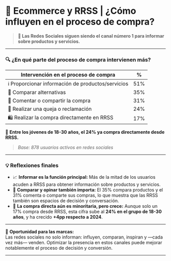 # 🛒 Ecommerce y RRSS | ¿Cómo influyen en el proceso de compra?

> **📢 Las Redes Sociales siguen siendo el canal número 1 para informar sobre productos y servicios.**

***

### 🔍 ¿En qué parte del proceso de compra intervienen más?

| Intervención en el proceso de compra               | %   |
| -------------------------------------------------- | --- |
| ℹ️ Proporcionar información de productos/servicios | 51% |
| 🔄 Comparar alternativas                           | 35% |
| 💬 Comentar o compartir la compra                  | 31% |
| 🛑 Realizar una queja o reclamación                | 24% |
| 🛍️ Realizar la compra directamente en RRSS        | 17% |

📌 **Entre los jóvenes de 18-30 años, el 24% ya compra directamente desde RRSS.**

> _Base: 878 usuarios activos en redes sociales_

***

### 💡 Reflexiones finales

* 📈 **Informar es la función principal:** Más de la mitad de los usuarios acuden a RRSS para obtener información sobre productos y servicios.
* 🤔 **Comparar y opinar también importa:** El 35% compara productos y el 31% comenta o comparte sus compras, lo que muestra que las RRSS también son espacios de decisión y conversación.
* 🛒 **La compra directa aún es minoritaria, pero crece:** Aunque solo un 17% compra desde RRSS, esta cifra sube al **24% en el grupo de 18-30 años**, y ha crecido **+4pp respecto a 2024**.

***

🎯 **Oportunidad para las marcas:**\
Las redes sociales no solo informan: influyen, comparan, inspiran y —cada vez más— venden. Optimizar la presencia en estos canales puede mejorar notablemente el proceso de decisión y conversión.

***
